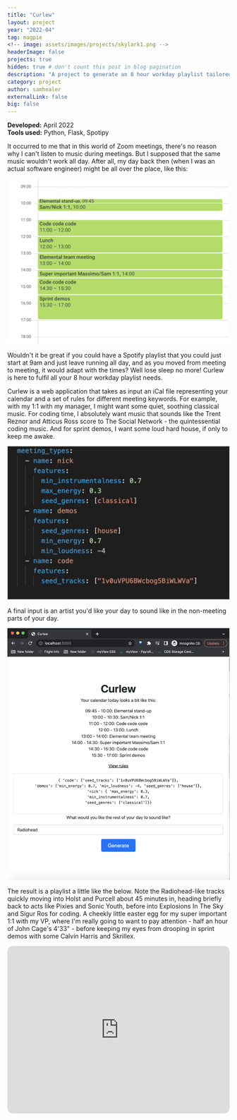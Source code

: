 ```yaml
---
title: "Curlew"
layout: project
year: "2022-04"
tag: magpie
<!-- image: assets/images/projects/skylark1.png -->
headerImage: false
projects: true
hidden: true # don't count this post in blog pagination
description: "A project to generate an 8 hour workday playlist tailored to your daily calendar"
category: project
author: samhealer
externalLink: false
big: false
---
```


**Developed:** April 2022\
**Tools used:** Python, Flask, Spotipy

It occurred to me that in this world of Zoom meetings, there's no reason why I can't listen to music during meetings. But I supposed that the same music wouldn't work all day. After all, my day back then (when I was an actual software engineer) might be all over the place, like this:

![c1](/assets/images/projects/curlew1.png)

Wouldn't it be great if you could have a Spotify playlist that you could just start at 9am and just leave running all day, and as you moved from meeting to meeting, it would adapt with the times? Well lose sleep no more! Curlew is here to fulfil all your 8 hour workday playlist needs.

Curlew is a web application that takes as input an iCal file representing your calendar and a set of rules for different meeting keywords. For example, with my 1:1 with my manager, I might want some quiet, soothing classical music. For coding time, I absolutely want music that sounds like the Trent Reznor and Atticus Ross score to The Social Network - the quintessential coding music. And for sprint demos, I want some loud hard house, if only to keep me awake. 

![c2](/assets/images/projects/curlew2.png)

A final input is an artist you'd like your day to sound like in the non-meeting parts of your day.

![c3](/assets/images/projects/curlew3.png)

The result is a playlist a little like the below. Note the Radiohead-like tracks quickly moving into Holst and Purcell about 45 minutes in, heading briefly back to acts like Pixies and Sonic Youth, before into Explosions In The Sky and Sigur Ros for coding. A cheekly little easter egg for my super important 1:1 with my VP, where I'm really going to want to pay attention - half an hour of John Cage's 4'33" - before keeping my eyes from drooping in sprint demos with some Calvin Harris and Skrillex. 

<iframe style="border-radius:12px" src="https://open.spotify.com/embed/playlist/1zKrJcBXrwNtXlfi8cceiO?utm_source=generator&theme=0" width="100%" height="380" frameBorder="0" allowfullscreen="" allow="autoplay; clipboard-write; encrypted-media; fullscreen; picture-in-picture"></iframe>

